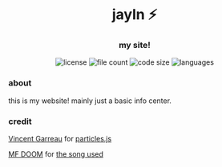 <div align="center">
  <h1>jayln ⚡️</h1>
  <h3>my site!</h3>
  <img src="https://img.shields.io/github/license/jaylnxyz/site" alt="license"</img>
  <img src="https://img.shields.io/github/directory-file-count/jaylnxyz/site" alt="file count"</img>
  <img src="https://img.shields.io/github/languages/code-size/jaylnxyz/site" alt="code size"</img>
  <img src="https://img.shields.io/github/languages/top/risej/jaylnxyz" alt="languages"/>
</div>

### about
this is my website! mainly just a basic info center.
### credit
[Vincent Garreau](https://github.com/VincentGarreau) for [particles.js](https://github.com/VincentGarreau/particles.js)

[MF DOOM](https://soundcloud.com/sacri-stuff) for [the song used]([https://soundcloud.com/zalinki/insane](https://www.youtube.com/watch?v=bGCHT6fIEBw))
